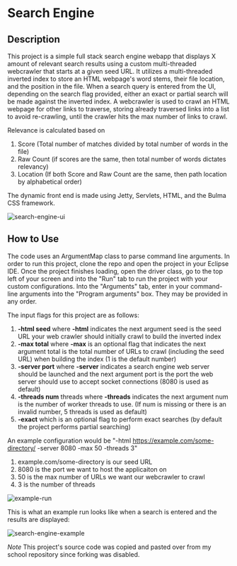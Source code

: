Search Engine
=================================================
## Description
This project is a simple full stack search engine webapp that displays X amount of relevant search results using a custom multi-threaded webcrawler that starts at a given seed URL. It utilizes a multi-threaded inverted index to store an HTML webpage's word stems, their file location, and the position in the file. When a search query is entered from the UI, depending on the search flag provided, either an exact or partial search will be made against the inverted index. A webcrawler is used to crawl an HTML webpage for other links to traverse, storing already traversed links into a list to avoid re-crawling, until the crawler hits the max number of links to crawl. 

Relevance is calculated based on 
1) Score (Total number of matches divided by total number of words in the file)
2) Raw Count (if scores are the same, then total number of words dictates relevancy)
3) Location (If both Score and Raw Count are the same, then path location by alphabetical order)

The dynamic front end is made using Jetty, Servlets, HTML, and the Bulma CSS framework.

![search-engine-ui](https://github.com/jguevarra1/search-engine/assets/73259113/ed81659d-fb3e-488c-81f2-97929df75a53)

## How to Use

The code uses an ArgumentMap class to parse command line arguments. In order to run this project, clone the repo and open the project in your Eclipse IDE. Once the project finishes loading, open the driver class, go to the top left of your screen and into the "Run" tab to run the project with your custom configurations. Into the "Arguments" tab, enter in your command-line arguments into the "Program arguments" box. They may be provided in any order. 

The input flags for this project are as follows:
1) **-html seed** where **-html** indicates the next argument seed is the seed URL your web crawler should initially crawl to build the inverted index
2) **-max total** where **-max** is an optional flag that indicates the next argument total is the total number of URLs to crawl (including the seed URL) when building the index (1 is the default number)
3) **-server port** where **-server** indicates a search engine web server should be launched and the next argument port is the port the web server should use to accept socket connections (8080 is used as default)
4) **-threads num** threads where **-threads** indicates the next argument num is the number of worker threads to use. (If num is missing or there is an invalid number, 5 threads is used as default)
5) **-exact** which is an optional flag to perform exact searches (by default the project performs partial searching)

An example configuration would be "-html https://example.com/some-directory/ -server 8080 -max 50 -threads 3" 
1) example.com/some-directory is our seed URL
2) 8080 is the port we want to host the applicaiton on
3) 50 is the max number of URLs we want our webcrawler to crawl
4) 3 is the number of threads

![example-run](https://github.com/jguevarra1/search-engine/assets/73259113/8e6bb12a-76f3-4b5b-9019-d1be52e0d940)

This is what an example run looks like when a search is entered and the results are displayed:

![search-engine-example](https://github.com/jguevarra1/search-engine/assets/73259113/8e57871d-0c97-448f-afa2-3df43c74833b)

*Note* This project's source code was copied and pasted over from my school repository since forking was disabled.

 
